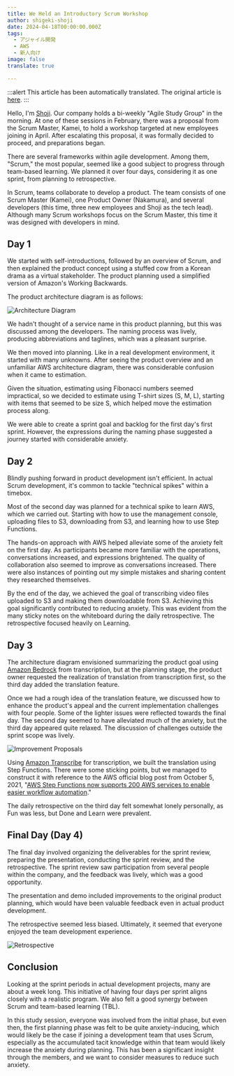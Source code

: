 ```yaml
---
title: We Held an Introductory Scrum Workshop
author: shigeki-shoji
date: 2024-04-18T00:00:00.000Z
tags:
  - アジャイル開発
  - AWS
  - 新人向け
image: false
translate: true

---
```


:::alert
This article has been automatically translated.
The original article is [here](https://developer.mamezou-tech.com/blogs/2024/04/18/introduction-to-scrum/).
:::



Hello, I'm [Shoji](https://github.com/edward-mamezou). Our company holds a bi-weekly "Agile Study Group" in the morning. At one of these sessions in February, there was a proposal from the Scrum Master, Kamei, to hold a workshop targeted at new employees joining in April. After escalating this proposal, it was formally decided to proceed, and preparations began.

There are several frameworks within agile development. Among them, "Scrum," the most popular, seemed like a good subject to progress through team-based learning. We planned it over four days, considering it as one sprint, from planning to retrospective.

In Scrum, teams collaborate to develop a product. The team consists of one Scrum Master (Kamei), one Product Owner (Nakamura), and several developers (this time, three new employees and Shoji as the tech lead). Although many Scrum workshops focus on the Scrum Master, this time it was designed with developers in mind.

## Day 1

We started with self-introductions, followed by an overview of Scrum, and then explained the product concept using a stuffed cow from a Korean drama as a virtual stakeholder. The product planning used a simplified version of Amazon's Working Backwards.

The product architecture diagram is as follows:

![Architecture Diagram](/img/blogs/2024/introduction-to-scrum/architecture.png)

We hadn't thought of a service name in this product planning, but this was discussed among the developers. The naming process was lively, producing abbreviations and taglines, which was a pleasant surprise.

We then moved into planning. Like in a real development environment, it started with many unknowns. After seeing the product overview and an unfamiliar AWS architecture diagram, there was considerable confusion when it came to estimation.

Given the situation, estimating using Fibonacci numbers seemed impractical, so we decided to estimate using T-shirt sizes (S, M, L), starting with items that seemed to be size S, which helped move the estimation process along.

We were able to create a sprint goal and backlog for the first day's first sprint. However, the expressions during the naming phase suggested a journey started with considerable anxiety.

## Day 2

Blindly pushing forward in product development isn't efficient. In actual Scrum development, it's common to tackle "technical spikes" within a timebox.

Most of the second day was planned for a technical spike to learn AWS, which we carried out. Starting with how to use the management console, uploading files to S3, downloading from S3, and learning how to use Step Functions.

The hands-on approach with AWS helped alleviate some of the anxiety felt on the first day. As participants became more familiar with the operations, conversations increased, and expressions brightened. The quality of collaboration also seemed to improve as conversations increased. There were also instances of pointing out my simple mistakes and sharing content they researched themselves.

By the end of the day, we achieved the goal of transcribing video files uploaded to S3 and making them downloadable from S3. Achieving this goal significantly contributed to reducing anxiety. This was evident from the many sticky notes on the whiteboard during the daily retrospective. The retrospective focused heavily on Learning.

## Day 3

The architecture diagram envisioned summarizing the product goal using [Amazon Bedrock](https://aws.amazon.com/jp/bedrock/) from transcription, but at the planning stage, the product owner requested the realization of translation from transcription first, so the third day added the translation feature.

Once we had a rough idea of the translation feature, we discussed how to enhance the product's appeal and the current implementation challenges with four people. Some of the lighter issues were reflected towards the final day. The second day seemed to have alleviated much of the anxiety, but the third day appeared quite relaxed. The discussion of challenges outside the sprint scope was lively.

![Improvement Proposals](/img/blogs/2024/introduction-to-scrum/issues.jpg)

Using [Amazon Transcribe](https://aws.amazon.com/jp/transcribe/) for transcription, we built the translation using Step Functions. There were some sticking points, but we managed to construct it with reference to the AWS official blog post from October 5, 2021, "[AWS Step Functions now supports 200 AWS services to enable easier workflow automation](https://aws.amazon.com/jp/blogs/news/now-aws-step-functions-supports-200-aws-services-to-enable-easier-workflow-automation/)."

The daily retrospective on the third day felt somewhat lonely personally, as Fun was less, but Done and Learn were prevalent.

## Final Day (Day 4)

The final day involved organizing the deliverables for the sprint review, preparing the presentation, conducting the sprint review, and the retrospective. The sprint review saw participation from several people within the company, and the feedback was lively, which was a good opportunity.

The presentation and demo included improvements to the original product planning, which would have been valuable feedback even in actual product development.

The retrospective seemed less biased. Ultimately, it seemed that everyone enjoyed the team development experience.

![Retrospective](/img/blogs/2024/introduction-to-scrum/retro.jpg)

## Conclusion

Looking at the sprint periods in actual development projects, many are about a week long. This initiative of having four days per sprint aligns closely with a realistic program. We also felt a good synergy between Scrum and team-based learning (TBL).

In this study session, everyone was involved from the initial phase, but even then, the first planning phase was felt to be quite anxiety-inducing, which would likely be the case if joining a development team that uses Scrum, especially as the accumulated tacit knowledge within that team would likely increase the anxiety during planning. This has been a significant insight through the members, and we want to consider measures to reduce such anxiety.
